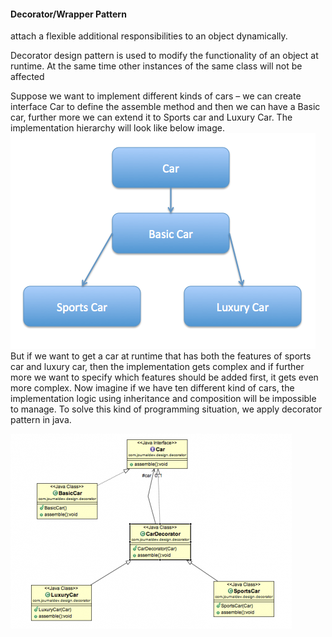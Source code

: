 #### Decorator/Wrapper Pattern
attach a flexible additional responsibilities to an object dynamically.

Decorator design pattern is used to modify the functionality of an object at runtime. At the same time other instances of the same class will not be affected


Suppose we want to implement different kinds of cars – we can create interface Car to define the assemble method and then we can have a Basic car, further more we can extend it to Sports car and Luxury Car. The implementation hierarchy will look like below image.
![alt composite](https://github.com/dpalankar/programs/blob/master/src/design/pattern/structural_decorator/decorator.png)
But if we want to get a car at runtime that has both the features of sports car and luxury car, then the implementation gets complex and if further more we want to specify which features should be added first, it gets even more complex. Now imagine if we have ten different kind of cars, the implementation logic using inheritance and composition will be impossible to manage. To solve this kind of programming situation, we apply decorator pattern in java.

![alt composite1](https://github.com/dpalankar/programs/blob/master/src/design/pattern/structural_decorator/decorator1.png)
